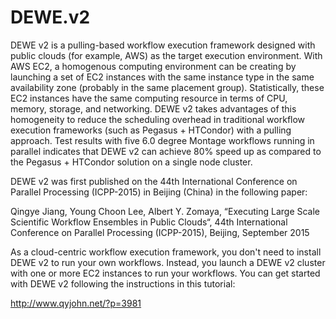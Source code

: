 # DEWE.v2

DEWE v2 is a pulling-based workflow execution framework designed with public clouds (for example, AWS) as the target execution environment. With AWS EC2, a homogenous computing environment can be creating by launching a set of EC2 instances with the same instance type in the same availability zone (probably in the same placement group). Statistically, these EC2 instances have the same computing resource in terms of CPU, memory, storage, and networking. DEWE v2 takes advantages of this homogeneity to reduce the scheduling overhead in traditional workflow execution frameworks (such as Pegasus + HTCondor) with a pulling approach. Test results with five 6.0 degree Montage workflows running in parallel indicates that DEWE v2 can achieve 80% speed up as compared to the Pegasus + HTCondor solution on a single node cluster.

DEWE v2 was first published on the 44th International Conference on Parallel Processing (ICPP-2015) in Beijing (China) in the following paper:

Qingye Jiang, Young Choon Lee, Albert Y. Zomaya, “Executing Large Scale Scientific Workflow Ensembles in Public Clouds“, 44th International Conference on Parallel Processing (ICPP-2015), Beijing, September 2015

As a cloud-centric workflow execution framework, you don't need to install DEWE v2 to run your own workflows. Instead, you launch a DEWE v2 cluster with one or more EC2 instances to run your workflows. You can get started with DEWE v2 following the instructions in this tutorial:

http://www.qyjohn.net/?p=3981

